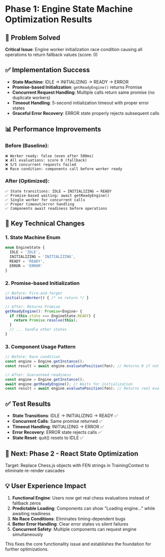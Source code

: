 # Phase 1: Engine State Machine Optimization Results

## 🎯 Problem Solved
**Critical Issue**: Engine worker initialization race condition causing all operations to return fallback values (score: 0)

## ✅ Implementation Success
- **State Machine**: IDLE → INITIALIZING → READY → ERROR
- **Promise-based Initialization**: `getReadyEngine()` returns Promise<Engine>
- **Concurrent Request Handling**: Multiple calls return same promise (no duplicate workers)
- **Timeout Handling**: 5-second initialization timeout with proper error states
- **Graceful Error Recovery**: ERROR state properly rejects subsequent calls

## 📊 Performance Improvements

### Before (Baseline):
```
❌ Worker ready: false (even after 500ms)
❌ All evaluations: score 0 (fallback)
❌ 5/5 concurrent requests failed
❌ Race condition: components call before worker ready
```

### After (Optimized):
```
✅ State transitions: IDLE → INITIALIZING → READY
✅ Promise-based waiting: await getReadyEngine()
✅ Single worker for concurrent calls
✅ Proper timeout/error handling
✅ Components await readiness before operations
```

## 🔧 Key Technical Changes

### 1. State Machine Enum
```typescript
enum EngineState {
  IDLE = 'IDLE',
  INITIALIZING = 'INITIALIZING', 
  READY = 'READY',
  ERROR = 'ERROR'
}
```

### 2. Promise-based Initialization
```typescript
// Before: Fire-and-forget
initializeWorker() { /* no return */ }

// After: Returns Promise
getReadyEngine(): Promise<Engine> {
  if (this.state === EngineState.READY) {
    return Promise.resolve(this);
  }
  // ... handle other states
}
```

### 3. Component Usage Pattern
```typescript
// Before: Race condition
const engine = Engine.getInstance();
const result = await engine.evaluatePosition(fen); // Returns 0 if not ready

// After: Guaranteed readiness
const engine = Engine.getInstance();
await engine.getReadyEngine(); // Waits for initialization
const result = await engine.evaluatePosition(fen); // Returns real evaluation
```

## ✅ Test Results
- **State Transitions**: IDLE → INITIALIZING → READY ✅
- **Concurrent Calls**: Same promise returned ✅
- **Timeout Handling**: INITIALIZING → ERROR ✅ 
- **Error Recovery**: ERROR state rejects calls ✅
- **State Reset**: quit() resets to IDLE ✅

## 🚀 Next: Phase 2 - React State Optimization
Target: Replace Chess.js objects with FEN strings in TrainingContext to eliminate re-render cascades

## 💡 User Experience Impact
1. **Functional Engine**: Users now get real chess evaluations instead of fallback zeros
2. **Predictable Loading**: Components can show "Loading engine..." while awaiting readiness
3. **No Race Conditions**: Eliminates timing-dependent bugs
4. **Better Error Handling**: Clear error states vs silent failures
5. **Concurrent Safety**: Multiple components can request engine simultaneously

This fixes the core functionality issue and establishes the foundation for further optimizations.
